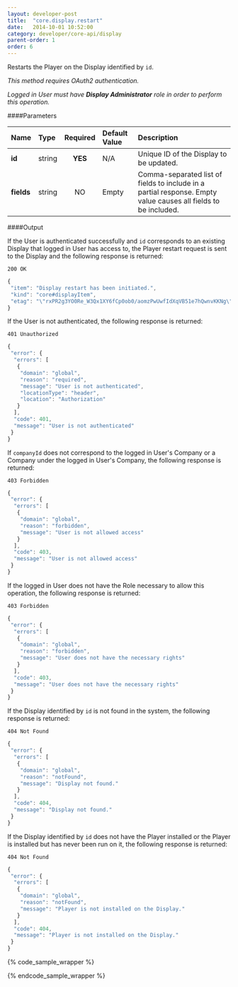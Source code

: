 ```yaml
---
layout: developer-post
title:  "core.display.restart"
date:   2014-10-01 10:52:00
category: developer/core-api/display
parent-order: 1
order: 6
---
```


Restarts the Player on the Display identified by `id`.

*This method requires OAuth2 authentication.*

*Logged in User must have __Display Administrator__ role in order to perform this operation.*

####Parameters

| Name    | Type   | Required | Default Value | Description |
|:--------|:-------|:--------:|:--------------|:------------|
| **id**  | string |  **YES**  | N/A | Unique ID of the Display to be updated. |
| **fields**  | string |  NO  | Empty | Comma-separated list of fields to include in a partial response. Empty value causes all fields to be included. |

####Output

If the User is authenticated successfully and `id` corresponds to an existing Display that logged in User has access to, the Player restart request is sent to the Display and the following response is returned:

```200 OK```

```javascript
{
 "item": "Display restart has been initiated.",
 "kind": "core#displayItem",
 "etag": "\"rxPR2g3YO0Re_W3Qx1XY6fCp0ob0/aomzPwUwfIdXqVB51e7hQwnvKKNg\""
}

```

If the User is not authenticated, the following response is returned:

```401 Unauthorized```

```javascript
{
 "error": {
  "errors": [
   {
    "domain": "global",
    "reason": "required",
    "message": "User is not authenticated",
    "locationType": "header",
    "location": "Authorization"
   }
  ],
  "code": 401,
  "message": "User is not authenticated"
 }
}
```

If `companyId` does not correspond to the logged in User's Company or a Company under the logged in User's Company, the following response is returned:

```403 Forbidden```

```javascript
{
 "error": {
  "errors": [
   {
    "domain": "global",
    "reason": "forbidden",
    "message": "User is not allowed access"
   }
  ],
  "code": 403,
  "message": "User is not allowed access"
 }
}
```

If the logged in User does not have the Role necessary to allow this operation, the following response is returned:

```403 Forbidden```

```javascript
{
 "error": {
  "errors": [
   {
    "domain": "global",
    "reason": "forbidden",
    "message": "User does not have the necessary rights"
   }
  ],
  "code": 403,
  "message": "User does not have the necessary rights"
 }
}
```

If the Display identified by `id` is not found in the system, the following response is returned:

  
```404 Not Found```
 
```javascript
{
 "error": {
  "errors": [
   {
    "domain": "global",
    "reason": "notFound",
    "message": "Display not found."
   }
  ],
  "code": 404,
  "message": "Display not found."
 }
}
```

If the Display identified by `id` does not have the Player installed or the Player is installed but has never been run on it, the following response is returned:

  
```404 Not Found```
 
```javascript
{
 "error": {
  "errors": [
   {
    "domain": "global",
    "reason": "notFound",
    "message": "Player is not installed on the Display."
   }
  ],
  "code": 404,
  "message": "Player is not installed on the Display."
 }
}
```

{% code_sample_wrapper %}



{% endcode_sample_wrapper  %}
